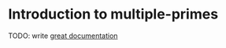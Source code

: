 # Introduction to multiple-primes

TODO: write [great documentation](http://jacobian.org/writing/what-to-write/)
